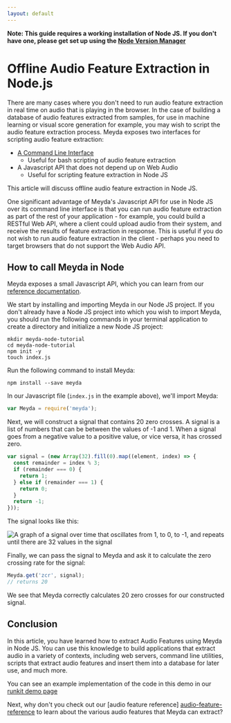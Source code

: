 ```yaml
---
layout: default
---
```


__Note: This guide requires a working installation of Node JS. If you don't have
one, please get set up using the [Node Version Manager][nvm]__

# Offline Audio Feature Extraction in Node.js

There are many cases where you don't need to run audio feature extraction in
real time on audio that is playing in the browser. In the case of building a
database of audio features extracted from samples, for use in machine learning
or visual score generation for example, you may wish to script the audio feature
extraction process. Meyda exposes two interfaces for scripting audio feature
extraction:

* [A Command Line Interface][offline-cli]
  * Useful for bash scripting of audio feature extraction
* A Javascript API that does not depend up on Web Audio
  * Useful for scripting feature extraction in Node JS

This article will discuss offline audio feature extraction in Node JS.

One significant advantage of Meyda's Javascript API for use in Node JS over its
command line interface is that you can run audio feature extraction as part of
the rest of your application - for example, you could build a RESTful Web API,
where a client could upload audio from their system, and receive the results of
feature extraction in response. This is useful if you do not wish to run audio
feature extraction in the client - perhaps you need to target browsers that do
not support the Web Audio API.

## How to call Meyda in Node

Meyda exposes a small Javascript API, which you can learn from our [reference
documentation][api-reference].

We start by installing and importing Meyda in our Node JS project. If you don't
already have a Node JS project into which you wish to import Meyda, you should
run the following commands in your terminal application to create a directory
and initialize a new Node JS project:

```
mkdir meyda-node-tutorial
cd meyda-node-tutorial
npm init -y
touch index.js
```

Run the following command to install Meyda:

```
npm install --save meyda
```

In our Javascript file (`index.js` in the example above), we'll import Meyda:

```javascript
var Meyda = require('meyda');
```

Next, we will construct a signal that contains 20 zero crosses. A signal is a
list of numbers that can be between the values of -1 and 1. When a signal goes
from a negative value to a positive value, or vice versa, it has crossed zero.

```javascript
var signal = (new Array(32).fill(0).map((element, index) => {
  const remainder = index % 3;
  if (remainder === 0) {
    return 1;
  } else if (remainder === 1) {
    return 0;
  }
  return -1;
}));
```

The signal looks like this:

![A graph of a signal over time that oscillates from 1, to 0, to -1, and repeats
until there are 32 values in the signal][signal-image]

Finally, we can pass the signal to Meyda and ask it to calculate the zero
crossing rate for the signal:

```javascript
Meyda.get('zcr', signal);
// returns 20
```

We see that Meyda correctly calculates 20 zero crosses for our constructed
signal.

## Conclusion

In this article, you have learned how to extract Audio Features using Meyda in
Node JS. You can use this knowledge to build applications that extract audio
in a variety of contexts, including web servers, command line utilities,
scripts that extract audio features and insert them into a database for later
use, and much more.

You can see an example implementation of the code in this demo in our [runkit
demo page][runkit-demo]

Next, why don't you check out our [audio feature reference]
[audio-feature-reference] to learn about the various audio features that Meyda
can extract?

[nvm]: https://github.com/creationix/nvm
[offline-cli]: /guides/offline-cli
[api-reference]: /reference
[signal-image]: /images/signal-image.png
[runkit-demo]: https://runkit.com/raw/5ba62181c2e2f10013c5bf38
[audio-feature-reference]: /audio-features
